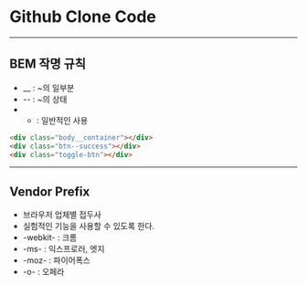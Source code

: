 # Github Clone Code

---

## BEM 작명 규칙
- __ : ~의 일부분
- -- : ~의 상태
- - : 일반적인 사용

```html
<div class="body__container"></div>
<div class="btn--success"></div>
<div class="toggle-btn"></div>
```

---

## Vendor Prefix
- 브라우저 업체별 접두사
- 실험적인 기능을 사용할 수 있도록 한다.
- -webkit- : 크롬
- -ms- : 익스프로러, 엣지 
- -moz- : 파이어폭스
- -o- : 오페라